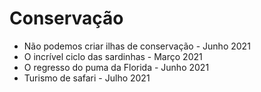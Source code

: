 # Conservação

* Não podemos criar ilhas de conservação - Junho 2021
* O incrível ciclo das sardinhas - Março 2021
* O regresso do puma da Florida - Junho 2021
* Turismo de safari - Julho 2021